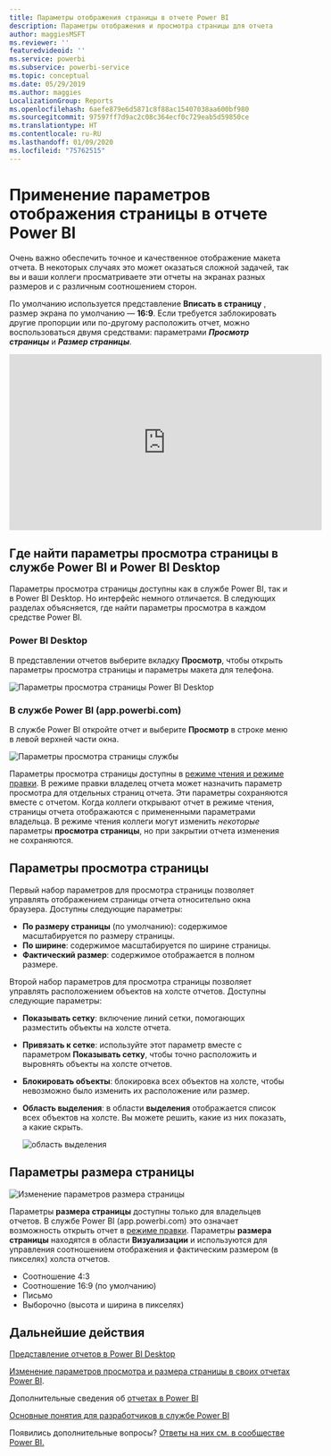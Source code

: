 ```yaml
---
title: Параметры отображения страницы в отчете Power BI
description: Параметры отображения и просмотра страницы для отчета
author: maggiesMSFT
ms.reviewer: ''
featuredvideoid: ''
ms.service: powerbi
ms.subservice: powerbi-service
ms.topic: conceptual
ms.date: 05/29/2019
ms.author: maggies
LocalizationGroup: Reports
ms.openlocfilehash: 6aefe879e6d5871c8f88ac15407038aa600bf980
ms.sourcegitcommit: 97597ff7d9ac2c08c364ecf0c729eab5d59850ce
ms.translationtype: HT
ms.contentlocale: ru-RU
ms.lasthandoff: 01/09/2020
ms.locfileid: "75762515"
---
```

# <a name="apply-page-display-settings-in-a-power-bi-report"></a>Применение параметров отображения страницы в отчете Power BI
Очень важно обеспечить точное и качественное отображение макета отчета. В некоторых случаях это может оказаться сложной задачей, так вы и ваши коллеги просматриваете эти отчеты на экранах разных размеров и с различным соотношением сторон. 

По умолчанию используется представление **Вписать в страницу** , размер экрана по умолчанию — **16:9**. Если требуется заблокировать другие пропорции или по-другому расположить отчет, можно воспользоваться двумя средствами: параметрами ***Просмотр страницы*** и ***Размер страницы***.


<iframe width="560" height="315" src="https://www.youtube.com/embed/5tg-OXzxe2g" frameborder="0" allowfullscreen></iframe>


## <a name="where-to-find-page-view-settings-in-the-power-bi-service-and-power-bi-desktop"></a>Где найти параметры просмотра страницы в службе Power BI и Power BI Desktop
Параметры просмотра страницы доступны как в службе Power BI, так и в Power BI Desktop. Но интерфейс немного отличается. В следующих разделах объясняется, где найти параметры просмотра в каждом средстве Power BI.

### <a name="in-power-bi-desktop"></a>Power BI Desktop
В представлении отчетов выберите вкладку **Просмотр**, чтобы открыть параметры просмотра страницы и параметры макета для телефона.

  ![Параметры просмотра страницы Power BI Desktop](media/power-bi-report-display-settings/power-bi-desktop-view-settings.png)

### <a name="in-the-power-bi-service-apppowerbicom"></a>В службе Power BI (app.powerbi.com)
В службе Power BI откройте отчет и выберите **Просмотр** в строке меню в левой верхней части окна.

![Параметры просмотра страницы службы](media/power-bi-report-display-settings/power-bi-change-page-view.png)

Параметры просмотра страницы доступны в [режиме чтения и режиме правки](consumer/end-user-reading-view.md). В режиме правки владелец отчета может назначить параметр просмотра для отдельных страниц отчета. Эти параметры сохраняются вместе с отчетом. Когда коллеги открывают отчет в режиме чтения, страницы отчета отображаются с примененными параметрами владельца. В режиме чтения коллеги могут изменить *некоторые* параметры **просмотра страницы**, но при закрытии отчета изменения не сохраняются.

## <a name="page-view-settings"></a>Параметры просмотра страницы
Первый набор параметров для просмотра страницы позволяет управлять отображением страницы отчета относительно окна браузера. Доступны следующие параметры:

* **По размеру страницы** (по умолчанию): содержимое масштабируется по размеру страницы.
* **По ширине**: содержимое масштабируется по ширине страницы.
* **Фактический размер**: содержимое отображается в полном размере.

Второй набор параметров для просмотра страницы позволяет управлять расположением объектов на холсте отчетов. Доступны следующие параметры:

* **Показывать сетку**: включение линий сетки, помогающих разместить объекты на холсте отчета.
* **Привязать к сетке**: используйте этот параметр вместе с параметром **Показывать сетку**, чтобы точно расположить и выровнять объекты на холсте отчетов. 
* **Блокировать объекты**: блокировка всех объектов на холсте, чтобы невозможно было изменить их расположение или размер.
* **Область выделения**: в области **выделения** отображается список всех объектов на холсте. Вы можете решить, какие из них показать, а какие скрыть.

    ![область выделения](media/power-bi-report-display-settings/power-bi-selection-pane.png)



## <a name="page-size-settings"></a>Параметры размера страницы
![Изменение параметров размера страницы](media/power-bi-report-display-settings/power-bi-page-size.png)

Параметры **размера страницы** доступны только для владельцев отчетов. В службе Power BI (app.powerbi.com) это означает возможность открыть отчет в [режиме правки](consumer/end-user-reading-view.md). Параметры **размера страницы** находятся в области **Визуализации** и используются для управления соотношением отображения и фактическим размером (в пикселях) холста отчетов.   

* Соотношение 4:3
* Соотношение 16:9 (по умолчанию)
* Письмо
* Выборочно (высота и ширина в пикселях)

## <a name="next-steps"></a>Дальнейшие действия
[Представление отчетов в Power BI Desktop](desktop-report-view.md)

[Изменение параметров просмотра и размера страницы в своих отчетах Power BI](consumer/end-user-report-view.md).

Дополнительные сведения об [отчетах в Power BI](consumer/end-user-reports.md)

[Основные понятия для разработчиков в службе Power BI](service-basic-concepts.md)

Появились дополнительные вопросы? [Ответы на них см. в сообществе Power BI.](https://community.powerbi.com/)


